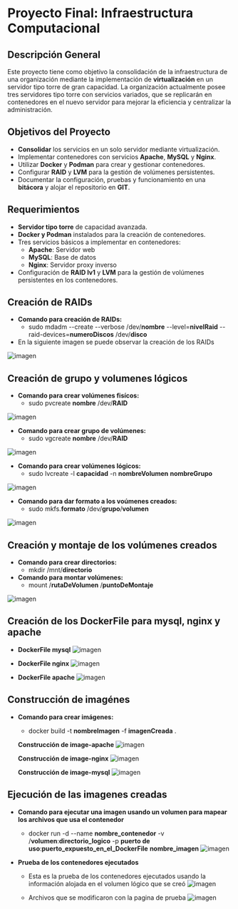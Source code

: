 # Proyecto Final: Infraestructura Computacional

## Descripción General

Este proyecto tiene como objetivo la consolidación de la infraestructura de una organización mediante la implementación de **virtualización** en un servidor tipo torre de gran capacidad. La organización actualmente posee tres servidores tipo torre con servicios variados, que se replicarán en contenedores en el nuevo servidor para mejorar la eficiencia y centralizar la administración.

## Objetivos del Proyecto

- **Consolidar** los servicios en un solo servidor mediante virtualización.
- Implementar contenedores con servicios **Apache**, **MySQL** y **Nginx**.
- Utilizar **Docker** y **Podman** para crear y gestionar contenedores.
- Configurar **RAID** y **LVM** para la gestión de volúmenes persistentes.
- Documentar la configuración, pruebas y funcionamiento en una **bitácora** y alojar el repositorio en **GIT**.

## Requerimientos

- **Servidor tipo torre** de capacidad avanzada.
- **Docker y Podman** instalados para la creación de contenedores.
- Tres servicios básicos a implementar en contenedores:
  - **Apache**: Servidor web
  - **MySQL**: Base de datos
  - **Nginx**: Servidor proxy inverso
- Configuración de **RAID lv1** y **LVM** para la gestión de volúmenes persistentes en los contenedores.


## Creación de RAIDs

- **Comando para creación de RAIDs:** 
  - sudo mdadm --create --verbose /dev/**nombre** --level=**nivelRaid** --raid-devices=**numeroDiscos** /dev/**disco**
- En la siguiente imagen se puede observar la creación de los RAIDs 
 
![imagen](https://github.com/user-attachments/assets/5cdac65c-3aeb-4c4e-8e72-99a931fb1511)

## Creación de grupo y volumenes lógicos
- **Comando para crear volúmenes fisícos:**
  - sudo pvcreate **nombre** /dev/**RAID** 

![imagen](https://github.com/user-attachments/assets/0840e9b8-a884-463c-87ab-52057f89d425)

- **Comando para crear grupo de volúmenes:**
  - sudo vgcreate **nombre** /dev/**RAID**

![imagen](https://github.com/user-attachments/assets/1477d476-e039-4b66-920c-86cf3f17ed36)

- **Comando para crear volúmenes lógicos:**
  - sudo lvcreate -l **capacidad** -n **nombreVolumen** **nombreGrupo**

![imagen](https://github.com/user-attachments/assets/bdf7e2d1-485f-4a08-8e43-c6eb767f9a8d)

- **Comando para dar formato a los voúmenes creados:**
  - sudo mkfs.**formato** /dev/**grupo**/**volumen**
 
![imagen](https://github.com/user-attachments/assets/2369c380-2001-4150-97df-707488d147f8)

## Creación y montaje de los volúmenes creados
- **Comando para crear directorios:**
  - mkdir /mnt/**directorio**
- **Comando para montar volúmenes:**
  - mount /**rutaDeVolumen** /**puntoDeMontaje**

![imagen](https://github.com/user-attachments/assets/e307aca9-37ed-4af2-9a88-c642802e7223)

## Creación de los DockerFile para mysql, nginx y apache
  - **DockerFile mysql**
  ![imagen](https://github.com/user-attachments/assets/41a9c327-3c67-41f8-861d-d4361538cb04)

  - **DockerFile nginx**
  ![imagen](https://github.com/user-attachments/assets/f83c8221-8cb3-4d61-847f-dd95358aff83)
  
  - **DockerFile apache**
  ![imagen](https://github.com/user-attachments/assets/24f26d52-683d-4f63-b0e6-c2a350edc1bd)

## Construcción de imagénes
- **Comando para crear imágenes:**
  - docker build -t **nombreImagen** -f **imagenCreada** .

  **Construcción de image-apache**
  ![imagen](https://github.com/user-attachments/assets/46e63f93-0f39-4deb-aa60-a0bfb19afd8d)

  **Construcción de image-nginx**
  ![imagen](https://github.com/user-attachments/assets/7df19e4f-5222-453d-9097-739cec225a2a)

  **Construcción de image-mysql**
  ![imagen](https://github.com/user-attachments/assets/39d6eae2-2ab3-4630-a098-c9061eb55f59)

## Ejecución de las imagenes creadas
- **Comando para ejecutar una imagen usando un volumen para mapear los archivos que usa el contenedor**
  - docker run -d --name **nombre_contenedor** -v /**volumen**:**directorio_logico** -p **puerto de uso**:**puerto_expuesto_en_el_DockerFile** **nombre_imagen**
  ![imagen](https://github.com/user-attachments/assets/6fc7f060-ebd1-412a-a2ab-9bbeb9bb6437)

- **Prueba de los contenedores ejecutados**
  - Esta es la prueba de los contenedores ejecutados usando la información alojada en el volumen lógico que se creó 
  ![imagen](https://github.com/user-attachments/assets/c8f1467f-ff4f-4061-9d8b-099c01e81a3f)
  
  - Archivos que se modificaron con la pagina de prueba
  ![imagen](https://github.com/user-attachments/assets/cb52ec95-c173-4fc1-92c5-8ee2463a8fff)











